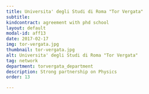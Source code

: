 ```yaml
---
title: Universita' degli Studi di Roma "Tor Vergata"
subtitle: 
kindcontract: agreement with phd school
layout: default
modal-id: aff13
date: 2017-02-17
img: tor-vergata.jpg
thumbnail: tor-vergata.jpg
alt: Universita' degli Studi di Roma "Tor Vergata"
tag: network
department: torvergata_department
description: Strong partnership on Physics
order: 13

---
```


